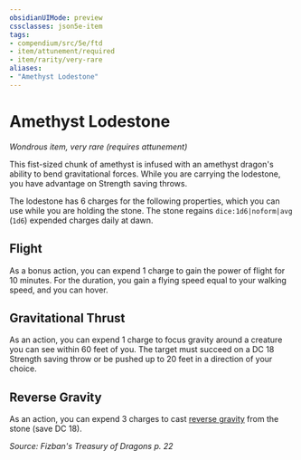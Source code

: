 ```yaml
---
obsidianUIMode: preview
cssclasses: json5e-item
tags:
- compendium/src/5e/ftd
- item/attunement/required
- item/rarity/very-rare
aliases: 
- "Amethyst Lodestone"
---
```

# Amethyst Lodestone
*Wondrous item, very rare (requires attunement)*  


This fist-sized chunk of amethyst is infused with an amethyst dragon's ability to bend gravitational forces. While you are carrying the lodestone, you have advantage on Strength saving throws.

The lodestone has 6 charges for the following properties, which you can use while you are holding the stone. The stone regains `dice:1d6|noform|avg` (`1d6`) expended charges daily at dawn.

## Flight

As a bonus action, you can expend 1 charge to gain the power of flight for 10 minutes. For the duration, you gain a flying speed equal to your walking speed, and you can hover.

## Gravitational Thrust

As an action, you can expend 1 charge to focus gravity around a creature you can see within 60 feet of you. The target must succeed on a DC 18 Strength saving throw or be pushed up to 20 feet in a direction of your choice.

## Reverse Gravity

As an action, you can expend 3 charges to cast [reverse gravity](2-Mechanics/CLI/spells/reverse-gravity.md) from the stone (save DC 18).

*Source: Fizban's Treasury of Dragons p. 22*